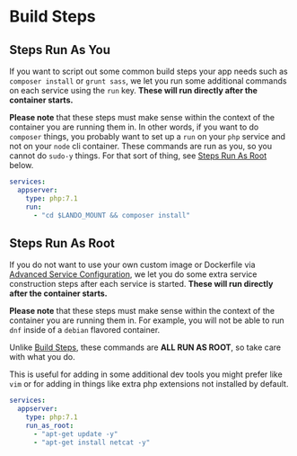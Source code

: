 Build Steps
===========

Steps Run As You
----------------

If you want to script out some common build steps your app needs such as `composer install` or `grunt sass`, we let you run some additional commands on each service using the `run` key. **These will run directly after the container starts.**

**Please note** that these steps must make sense within the context of the container you are running them in. In other words, if you want to do `composer` things, you probably want to set up a `run` on your `php` service and not on your `node` cli container. These commands are run as you, so you cannot do `sudo-y` things. For that sort of thing, see [Steps Run As Root](#steps-run-as-root) below.

```yml
services:
  appserver:
    type: php:7.1
    run:
      - "cd $LANDO_MOUNT && composer install"
```

Steps Run As Root
-----------------

If you do not want to use your own custom image or Dockerfile via [Advanced Service Configuration](./advanced.md), we let you do some extra service construction steps after each service is started. **These will run directly after the container starts.**

**Please note** that these steps must make sense within the context of the container you are running them in. For example, you will not be able to run `dnf` inside of a `debian` flavored container.

Unlike [Build Steps](#build-steps), these commands are **ALL RUN AS ROOT**, so take care with what you do.

This is useful for adding in some additional dev tools you might prefer like `vim` or for adding in things like extra php extensions not installed by default.

```yml
services:
  appserver:
    type: php:7.1
    run_as_root:
      - "apt-get update -y"
      - "apt-get install netcat -y"
```
